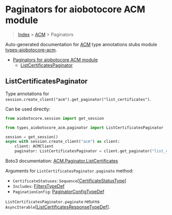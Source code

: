 <a id="paginators-for-aiobotocore-acm-module"></a>

# Paginators for aiobotocore ACM module

> [Index](..) > [ACM](.) > Paginators

Auto-generated documentation for
[ACM](https://boto3.amazonaws.com/v1/documentation/api/latest/reference/services/acm.html#ACM)
type annotations stubs module
[types-aiobotocore-acm](https://pypi.org/project/types-aiobotocore-acm/).

- [Paginators for aiobotocore ACM module](#paginators-for-aiobotocore-acm-module)
  - [ListCertificatesPaginator](#listcertificatespaginator)

<a id="listcertificatespaginator"></a>

## ListCertificatesPaginator

Type annotations for
`session.create_client("acm").get_paginator("list_certificates")`.

Can be used directly:

```python
from aiobotocore.session import get_session

from types_aiobotocore_acm.paginator import ListCertificatesPaginator

session = get_session()
async with session.create_client("acm") as client:
    client: ACMClient
    paginator: ListCertificatesPaginator = client.get_paginator("list_certificates")
```

Boto3 documentation:
[ACM.Paginator.ListCertificates](https://boto3.amazonaws.com/v1/documentation/api/latest/reference/services/acm.html#ACM.Paginator.ListCertificates)

Arguments for `ListCertificatesPaginator.paginate` method:

- `CertificateStatuses`:
  `Sequence`\[[CertificateStatusType](./literals.md#certificatestatustype)\]
- `Includes`: [FiltersTypeDef](./type_defs.md#filterstypedef)
- `PaginationConfig`:
  [PaginatorConfigTypeDef](./type_defs.md#paginatorconfigtypedef)

`ListCertificatesPaginator.paginate` returns
`AsyncIterable`\[[ListCertificatesResponseTypeDef](./type_defs.md#listcertificatesresponsetypedef)\].
